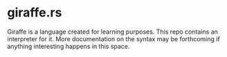 # giraffe.rs

Giraffe is a language created for learning purposes. This repo contains an interpreter for it. More documentation on the syntax may be forthcoming if anything interesting happens in this space.
